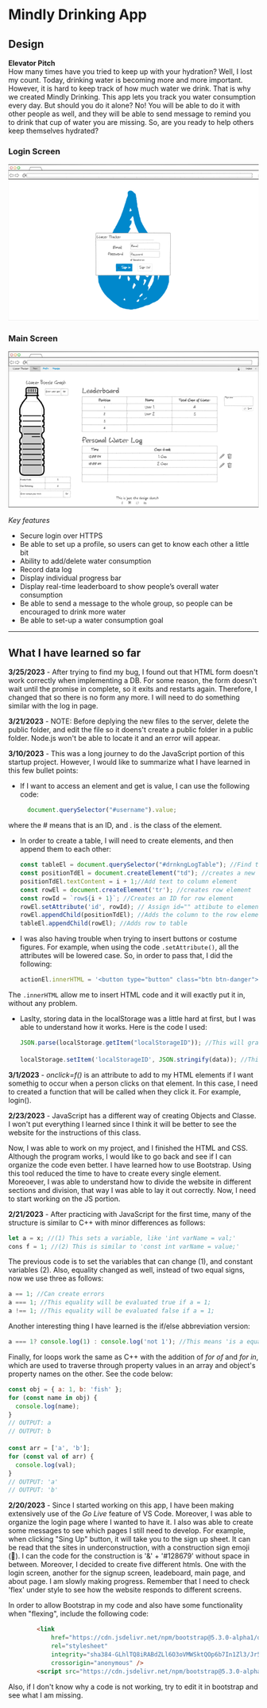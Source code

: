 # Mindly Drinking App

## Design <br>
**Elevator Pitch**<br>
How many times have you tried to keep up with your hydration? Well, I lost my count. Today, drinking water is becoming more and more important. However, it is hard to keep track of how much water we drink. That is why we created Mindly Drinking. This app lets you track you water consumption every day. But should you do it alone? No! You will be able to do it with other people as well, and they will be able to send message to remind you to drink that cup of water you are missing. So, are you ready to help others keep themselves hydrated?

### Login Screen
![Login_screen](public/Login_screen.png)

### Main Screen
![Main_page](public/Main_page.png)

*Key features*
-	Secure login over HTTPS
-	Be able to set up a profile, so users can get to know each other a little bit
-	Ability to add/delete water consumption
-	Record data log
-	Display individual progress bar
-	Display real-time leaderboard to show people’s overall water consumption
-	Be able to send a message to the whole group, so people can be encouraged to drink more water
-	Be able to set-up a water consumption goal<br>

-----------------------------------------------------
## **What I have learned so far**

**3/25/2023** - After trying to find my bug, I found out that HTML form doesn't work correctly when implementing a DB. For some reason, the form doesn't wait until the promise in complete, so it exits and restarts again. Therefore, I changed that so there is no form any more. I will need to do something similar with the log in page.

**3/21/2023** - NOTE: Before deplying the new files to the server, delete the public folder, and edit the file so it doens't create a public folder in a public folder. Node.js won't be able to locate it and an error will appear.

**3/10/2023** - This was a long journey to do the JavaScript portion of this startup project. However, I would like to summarize what I have learned in this few bullet points:
* If I want to access an element and get is value, I can use the following code:
    ```javascript
      document.querySelector("#username").value;
    ```
where the # means that is an ID, and . is the class of the element. 
* In order to create a table, I will need to create elements, and then append them to each other:
    ```javascript
    const tableEl = document.querySelector("#drnkngLogTable"); //Find the table element
    const positionTdEl = document.createElement("td"); //creates a new column element
    positionTdEl.textContent = i + 1;//Add text to column element
    const rowEl = document.createElement('tr'); //creates row element
    const rowId = `row${i + 1}`; //Creates an ID for row element
    rowEl.setAttribute('id', rowId); // Assign id="" attibute to element
    rowEl.appendChild(positionTdEl); //Adds the column to the row element
    tableEl.appendChild(rowEl); //Adds row to table
    ```
* I was also having trouble when trying to insert buttons or costume figures. For example, when using the code `.setAttribute()`, all the attributes will be lowered case. So, in order to pass that, I did the following:
    ```javascript
    actionEl.innerHTML = '<button type="button" class="btn btn-danger"><svg xmlns="http://www.w3.org/2000/svg" width="16" height="16" fill="currentColor" class="bi bi-trash" viewBox="0 0 16 16"><path d="M5.5 5.5A.5.5 0 0 1 6 6v6a.5.5 0 0 1-1 0V6a.5.5 0 0 1 .5-.5zm2.5 0a.5.5 0 0 1 .5.5v6a.5.5 0 0 1-1 0V6a.5.5 0 0 1 .5-.5zm3 .5a.5.5 0 0 0-1 0v6a.5.5 0 0 0 1 0V6z"/><path fill-rule="evenodd" d="M14.5 3a1 1 0 0 1-1 1H13v9a2 2 0 0 1-2 2H5a2 2 0 0 1-2-2V4h-.5a1 1 0 0 1-1-1V2a1 1 0 0 1 1-1H6a1 1 0 0 1 1-1h2a1 1 0 0 1 1 1h3.5a1 1 0 0 1 1 1v1zM4.118 4 4 4.059V13a1 1 0 0 0 1 1h6a1 1 0 0 0 1-1V4.059L11.882 4H4.118zM2.5 3V2h11v1h-11z"/></svg></button>';
    ```
The `.innerHTML` allow me to insert HTML code and it will exactly put it in, without any problem. 

* Laslty, storing data in the localStorage was a little hard at first, but I was able to understand how it works. Here is the code I used:
    ```javascript
    JSON.parse(localStorage.getItem("localStorageID")); //This will grab the element stored in the data, and it will parse it. This is for arrays or objects. Otherwise, just .getItem should be okay

    localStorage.setItem('localStorageID', JSON.stringify(data)); //This will store objects in JSON, so they are easily accesible later.
    ```

**3/1/2023** - *onclick=f()* is an attribute to add to my HTML elements if I want somethig to occur when a person clicks on that element. In this case, I need to created a function
that will be called when they click it. For example, login().

**2/23/2023** - JavaScript has a different way of creating Objects and Classe. I won't put everything I learned since I think it will be better to see the website
for the instructions of this class.

Now, I was able to work on my project, and I finished the HTML and CSS. Although the program works, I would like to go back and see if I can organize the code even better. I have
learned how to use Bootstrap. Using this tool reduced the time to have to create every single element. Moreoever, I was able to understand how to divide the website in different
sections and division, that way I was able to lay it out correctly. Now, I need to start working on the JS portion.

**2/21/2023** - After practicing with JavaScript for the first time, many of the structure is similar to C++ with minor differences as follows:
```javascript
let a = x; //(1) This sets a variable, like 'int varName = val;'
cons f = 1; //(2) This is similar to 'const int varName = value;'
```
The previous code is to set the variables that can change (1), and constant variables (2).
Also, equality changed as well, instead of two equal signs, now we use three as follows:
```javascript
a == 1; //Can create errors
a === 1; //This equality will be evaluated true if a = 1;
a !== 1; //This equality will be evaluated false if a = 1;
```
Another interesting thing I have learned is the if/else abbreviation version:
```javascript
a === 1? console.log(1) : console.log('not 1'); //This means 'is a equal to 1? If so, then 1; otherwise 'not 1'
```
Finally, for loops work the same as C++ with the addition of *for of* and *for in*, which are used to traverse through property values in an array and object's property
names on the other. See the code below:
```javascript
const obj = { a: 1, b: 'fish' };
for (const name in obj) {
  console.log(name);
}
// OUTPUT: a
// OUTPUT: b

const arr = ['a', 'b'];
for (const val of arr) {
  console.log(val);
}
// OUTPUT: 'a'
// OUTPUT: 'b'
```


**2/20/2023** - Since I started working on this app, I have been making extensively use of the *Go Live* feature of VS Code. Moreover, I was able to organize the login page where I wanted to have it. I also was able to create some messages to see which pages I still need to develop. For example, when clicking "Sing Up" button, it will take you to the sign up sheet. It can be read that the sites in underconstruction, with a construction sign emoji (&#128679;). I can the code for the construction is '&' + '#128679' without space in between.
Moreover, I decided to create five different htmls. One with the login screen, another for the signup screen, leadeboard, main page, and about page. I am slowly making progress.
Remember that I need to check 'flex' under style to see how the website responds to different screens.

In order to allow Bootstrap in my code and also have some functionality when "flexing", include the following code:
```html
        <link 
            href="https://cdn.jsdelivr.net/npm/bootstrap@5.3.0-alpha1/dist/css/bootstrap.min.css" 
            rel="stylesheet" 
            integrity="sha384-GLhlTQ8iRABdZLl6O3oVMWSktQOp6b7In1Zl3/Jr59b6EGGoI1aFkw7cmDA6j6gD" 
            crossorigin="anonymous" />
        <script src="https://cdn.jsdelivr.net/npm/bootstrap@5.3.0-alpha1/dist/js/bootstrap.bundle.min.js"></script>
```

Also, if I don't know why a code is not working, try to edit it in bootstrap and see what I am missing.